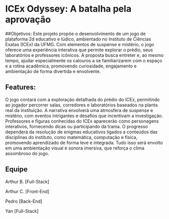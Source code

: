 # ICEx Odyssey: A batalha pela aprovação
##Objetivos:
Este projeto propõe o desenvolvimento de um jogo de plataforma 2d educativo e lúdico, ambientado no Instituto de Ciências Exatas (ICEx) da UFMG. Com elementos de suspense e mistério, o jogo oferece uma experiência interativa que permite explorar o prédio, seus laboratórios e professores icônicos. A proposta busca entreter e, ao mesmo tempo, ajudar especialmente os calouros a se familiarizarem com o espaço e a rotina acadêmica, promovendo curiosidade, engajamento e ambientação de forma divertida e envolvente.

## Features:

O jogo contará com a exploração detalhada do prédio do ICEx, permitindo ao jogador percorrer salas, corredores e laboratórios baseados na planta real da instituição. A narrativa envolverá uma atmosfera de suspense e mistério, com eventos intrigantes e desafios que incentivam a investigação. Professores e figuras conhecidas do ICEx aparecerão como personagens interativos, fornecendo dicas ou participando da trama. O progresso dependerá da resolução de enigmas educativos ligados a conteúdos das disciplinas do instituto, como matemática, computação e física, promovendo aprendizado de forma leve e integrada. Tudo isso será envolto em uma ambientação visual e sonora imersiva, que reforça o clima assombroso do jogo.


## Equipe
Arthur B. [Full-Stack]

Arthur C. [Front-End]

Pedro [Back-End]

Yan [Full-Stack]
